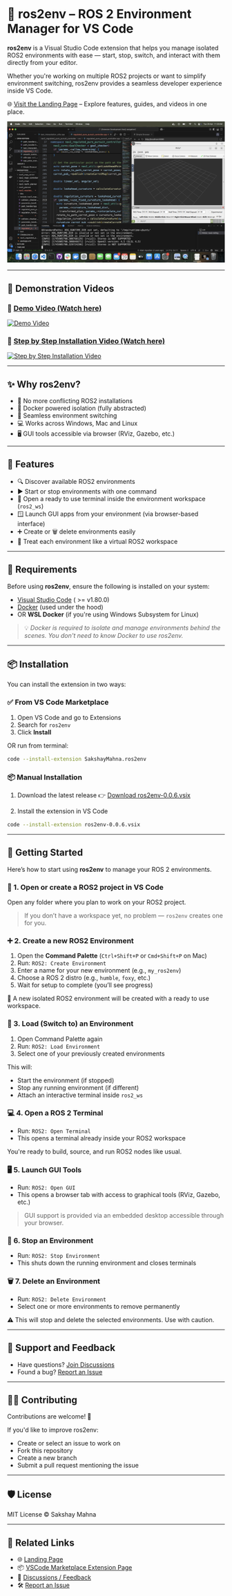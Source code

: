 # 🤖 ros2env – ROS 2 Environment Manager for VS Code

**ros2env** is a Visual Studio Code extension that helps you manage isolated ROS2 environments with ease — start, stop, switch, and interact with them directly from your editor.

Whether you're working on multiple ROS2 projects or want to simplify environment switching, ros2env provides a seamless developer experience inside VS Code.

🌐 [Visit the Landing Page](https://sakshaymahna.github.io/ros2env/) – Explore features, guides, and videos in one place.

![ros2env in action](docs/screenshot.png)

---

## 🎥 Demonstration Videos

### 🎥 [Demo Video (Watch here)](https://youtu.be/L_r-QvbI5Dc)
[![Demo Video](https://img.youtube.com/vi/L_r-QvbI5Dc/0.jpg)](https://youtu.be/L_r-QvbI5Dc)

### 🎥 [Step by Step Installation Video (Watch here)](https://youtu.be/mt8DTLkWNyA)
[![Step by Step Installation Video](https://img.youtube.com/vi/mt8DTLkWNyA/0.jpg)](https://youtu.be/mt8DTLkWNyA)

---

## ✨ Why ros2env?

- 🚀 No more conflicting ROS2 installations
- 🐳 Docker powered isolation (fully abstracted)
- 🔄 Seamless environment switching
- 💻 Works across Windows, Mac and Linux
- 🖥️ GUI tools accessible via browser (RViz, Gazebo, etc.)

---

## 🚀 Features

- 🔍 Discover available ROS2 environments
- ▶️ Start or stop environments with one command
- 🧠 Open a ready to use terminal inside the environment workspace (`ros2_ws`)
- 🪟 Launch GUI apps from your environment (via browser-based interface)
- ➕ Create or 🗑️ delete environments easily
- 🧭 Treat each environment like a virtual ROS2 workspace

---

## 🧰 Requirements

Before using **ros2env**, ensure the following is installed on your system:

- [Visual Studio Code](https://code.visualstudio.com/) ( >= v1.80.0)
- [Docker](https://docs.docker.com/get-docker/) (used under the hood)
- OR **WSL Docker** (if you're using Windows Subsystem for Linux)

> 💡 *Docker is required to isolate and manage environments behind the scenes. You don't need to know Docker to use ros2env.*

---

## 📦 Installation

You can install the extension in two ways:

### ✅ From VS Code Marketplace

1. Open VS Code and go to Extensions
2. Search for `ros2env`
3. Click **Install**

OR run from terminal:
```bash
code --install-extension SakshayMahna.ros2env
```

### 📦 Manual Installation

1. Download the latest release 👉 [Download ros2env-0.0.6.vsix](https://github.com/SakshayMahna/ros2env/releases)

2. Install the extension in VS Code
```bash
code --install-extension ros2env-0.0.6.vsix
```

---

## 🧪 Getting Started

Here’s how to start using **ros2env** to manage your ROS 2 environments.

### 📁 1. Open or create a ROS2 project in VS Code

Open any folder where you plan to work on your ROS2 project.

> If you don’t have a workspace yet, no problem — `ros2env` creates one for you.


### ➕ 2. Create a new ROS2 Environment

1. Open the **Command Palette** (`Ctrl+Shift+P` or `Cmd+Shift+P` on Mac)
2. Run: `ROS2: Create Environment`
3. Enter a name for your new environment (e.g., `my_ros2env`)
4. Choose a ROS 2 distro (e.g., `humble`, `foxy`, etc.)
5. Wait for setup to complete (you’ll see progress)

🎉 A new isolated ROS2 environment will be created with a ready to use workspace.


### 🔁 3. Load (Switch to) an Environment

1. Open Command Palette again
2. Run: `ROS2: Load Environment`
3. Select one of your previously created environments

This will:
- Start the environment (if stopped)
- Stop any running environment (if different)
- Attach an interactive terminal inside `ros2_ws`


### 💻 4. Open a ROS 2 Terminal

- Run: `ROS2: Open Terminal`
- This opens a terminal already inside your ROS2 workspace

You're ready to build, source, and run ROS2 nodes like usual.


### 🖥️ 5. Launch GUI Tools

- Run: `ROS2: Open GUI`
- This opens a browser tab with access to graphical tools (RViz, Gazebo, etc.)

> GUI support is provided via an embedded desktop accessible through your browser.


### 🛑 6. Stop an Environment

- Run: `ROS2: Stop Environment`
- This shuts down the running environment and closes terminals


### 🗑️ 7. Delete an Environment

- Run: `ROS2: Delete Environment`
- Select one or more environments to remove permanently

⚠️ This will stop and delete the selected environments. Use with caution.


---

## 💬 Support and Feedback

- Have questions? [Join Discussions](https://github.com/SakshayMahna/ros2env/discussions)
- Found a bug? [Report an Issue](https://github.com/SakshayMahna/ros2env/issues)

---

## 👨‍💻 Contributing

Contributions are welcome! 🚀

If you'd like to improve ros2env:

- Create or select an issue to work on
- Fork this repository
- Create a new branch
- Submit a pull request mentioning the issue

---

## 🛡️ License

MIT License © Sakshay Mahna

---

## 🧩 Related Links

- 🌐 [Landing Page](https://sakshaymahna.github.io/ros2env/)
- 📦 [VSCode Marketplace Extension Page](https://marketplace.visualstudio.com/items?itemName=SakshayMahna.ros2env)
- 📄 [Discussions / Feedback](https://github.com/SakshayMahna/ros2env/discussions)
- 🛠️ [Report an Issue](https://github.com/SakshayMahna/ros2env/issues)
